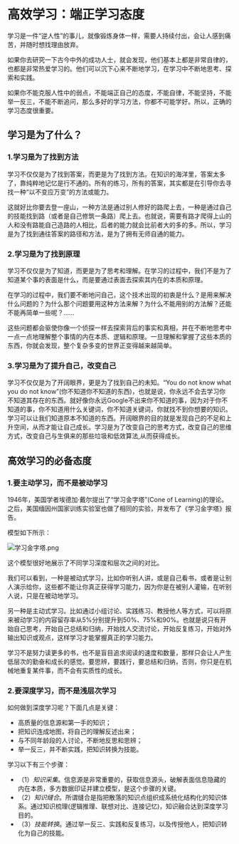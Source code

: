 # 高效学习：端正学习态度


学习是一件“逆人性”的事儿，就像锻炼身体一样，需要人持续付出，会让人感到痛苦，并随时想找理由放弃。

如果你去研究一下古今中外的成功人士，就会发现，他们基本上都是非常自律的，也都是非常热爱学习的。他们可以沉下心来不断地学习，在学习中不断地思考、探索和实践。

如果你不能克服人性中的弱点，不能端正自己的态度，不能自律，不能坚持，不能举一反三，不能不断追问，那么多好的学习方法，你都不可能学好。所以，正确的学习态度很重要。


## 学习是为了什么？

### 1.学习是为了找到方法

学习不仅仅是为了找到答案，而更是为了找到方法。在知识的海洋里，答案太多了，靠纯粹地记忆是行不通的。所有的练习，所有的答案，其实都是在引导你去寻找一种“以不变应万变”的方法或能力。

这就好比你要去登一座山，一种方法是通过别人修好的路爬上去，一种是通过自己的技能找到路（或者是自己修筑一条路）爬上去。也就说，需要有路才爬得上山的人和没有路能自己造路的人相比，后者的能力就会比前者大的多的多。所以，学习是为了找到通往答案的路径和方法，是为了拥有无师自通的能力。


### 2.学习是为了找到原理

学习不仅仅是为了知道，而更是为了思考和理解。在学习的过程中，我们不是为了知道某个事的表面是什么，而是要通过表面去探索其内在的本质和原理。

在学习的过程中，我们要不断地问自己，这个技术出现的初衷是什么？是用来解决什么问题的？为什么那个问题要用这种方法来解？为什么不能用别的方法解？还能不能再简单一些呢？......

这些问题都会驱使你像一个侦探一样去探索背后的事实和真相，并在不断地思考中一点一点地理解整个事情的内在本质、逻辑和原理。一旦理解和掌握了这些本质的东西，你就会发现，整个复杂多变的世界正变得越来越简单。

### 3.学习是为了提升自己，改变自己

学习不仅仅是为了开阔眼界，更是为了找到自己的未知。“You do not know what you do not know”(你不知道你不知道的东西)，也就是说，你永远不会去学习你不知道其存在的东西。就好像你永远Google不出来你不知道的事，因为对于你不知道的事，你不知道用什么关键词，你不知道关键词，你就找不到你想要的知识。学习可以让我们知道原本不知道的东西。开阔眼界的目的就是发现自己的不足和上升空间，从而才能让自己成长。学习是为了改变自己的思考方式，改变自己的思维方式，改变自己与生俱来的那些垃圾和低效算法,从而获得成长。

## 高效学习的必备态度

### 1.要主动学习，而不是被动学习

1946年，美国学者埃德加·戴尔提出了“学习金字塔”(Cone of Learning)的理论。之后，美国缅因州国家训练实验室也做了相同的实验，并发布了《学习金字塔》报告。

模型如下所示：

![学习金字塔.png](https://upload-images.jianshu.io/upload_images/4164292-104913f25d8b7d69.png?imageMogr2/auto-orient/strip%7CimageView2/2/w/1240)

这个模型很好地展示了不同学习深度和层次之间的对比。

我们可以看到，一种是被动式学习，比如你听别人讲，或是自己看书，或者是让别人演示给你，这些都不能让你真正获得学习能力，因为你是在被别人灌输，在听别人说，只是在被动地学习。

另一种是主动式学习。比如通过小组讨论、实践练习、教授他人等方式，可以将原来被动学习的内容留存率从5%分别提升到50%、75%和90%。也就是说只有开始自己思考，开始自己总结和归纳，开始找人交流讨论，开始反复练习，开始对外输出知识或观点，这样学习才能掌握真正的学习能力。

学习不是努力读更多的书，也不是盲目追求阅读的速度和数量，那样只会让人产生低层次的勤奋和成长的感觉。要思辨，要践行，要总结和归纳，否则，你只是在机械地重复某件事，而不会有实质性的成长。


### 2.要深度学习，而不是浅层次学习

如何做到深度学习呢？下面几点是关键：

* 高质量的信息源和第一手的知识；
* 把知识连成地图，将自己的理解反述出来；
* 与不同年龄段的人讨论，不断地反思和思辨；
* 举一反三，并不断实践，把知识转换为技能。

学习以下有三个步骤：

* （1）*知识采集*。信息源是非常重要的，获取信息源头，破解表面信息隐藏的内在本质，多方数据印证并建立模型，是这个步骤的关键。
* （2）*知识缝合*。所谓缝合是指把散落的知识点组织成系统化结构化的知识体系。通过知识梳理(逻辑推理、联想对比、连接记忆)，知识融合达到深度学习目的。
* （3）*技能转换*。通过举一反三、实践和反复练习，以及传授他人，把知识转化为自己的技能。



